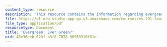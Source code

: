 ```yaml
---
content_type: resource
description: 'This resource contains the information regarding evergreen: ever green?.'
file: https://ol-ocw-studio-app-qa.s3.amazonaws.com/courses/es-291-learning-seminar-experiments-in-education-spring-2003/48e36eeb623fb3f8787896953310f61e_MITES_291S03_4B_evergreen.pdf
file_type: application/pdf
resourcetype: Document
title: 'Evergreen: Ever Green?'
uid: 48e36eeb-623f-b3f8-7878-96953310f61e
---
```

